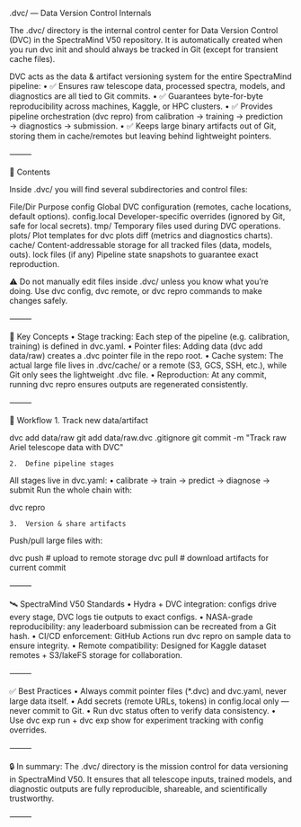 .dvc/ — Data Version Control Internals

The .dvc/ directory is the internal control center for Data Version Control (DVC) in the SpectraMind V50 repository.
It is automatically created when you run dvc init and should always be tracked in Git (except for transient cache files).

DVC acts as the data & artifact versioning system for the entire SpectraMind pipeline:
	•	✅ Ensures raw telescope data, processed spectra, models, and diagnostics are all tied to Git commits.
	•	✅ Guarantees byte-for-byte reproducibility across machines, Kaggle, or HPC clusters.
	•	✅ Provides pipeline orchestration (dvc repro) from calibration → training → prediction → diagnostics → submission.
	•	✅ Keeps large binary artifacts out of Git, storing them in cache/remotes but leaving behind lightweight pointers.

⸻

📂 Contents

Inside .dvc/ you will find several subdirectories and control files:

File/Dir	Purpose
config	Global DVC configuration (remotes, cache locations, default options).
config.local	Developer-specific overrides (ignored by Git, safe for local secrets).
tmp/	Temporary files used during DVC operations.
plots/	Plot templates for dvc plots diff (metrics and diagnostics charts).
cache/	Content-addressable storage for all tracked files (data, models, outs).
lock files (if any)	Pipeline state snapshots to guarantee exact reproduction.

⚠️ Do not manually edit files inside .dvc/ unless you know what you’re doing. Use dvc config, dvc remote, or dvc repro commands to make changes safely.

⸻

🔑 Key Concepts
	•	Stage tracking: Each step of the pipeline (e.g. calibration, training) is defined in dvc.yaml.
	•	Pointer files: Adding data (dvc add data/raw) creates a .dvc pointer file in the repo root.
	•	Cache system: The actual large file lives in .dvc/cache/ or a remote (S3, GCS, SSH, etc.),
while Git only sees the lightweight .dvc file.
	•	Reproduction: At any commit, running dvc repro ensures outputs are regenerated consistently.

⸻

🚀 Workflow
	1.	Track new data/artifact

dvc add data/raw
git add data/raw.dvc .gitignore
git commit -m "Track raw Ariel telescope data with DVC"


	2.	Define pipeline stages
All stages live in dvc.yaml:
	•	calibrate → train → predict → diagnose → submit
Run the whole chain with:

dvc repro


	3.	Version & share artifacts
Push/pull large files with:

dvc push   # upload to remote storage
dvc pull   # download artifacts for current commit



⸻

🛰️ SpectraMind V50 Standards
	•	Hydra + DVC integration: configs drive every stage, DVC logs tie outputs to exact configs.
	•	NASA-grade reproducibility: any leaderboard submission can be recreated from a Git hash.
	•	CI/CD enforcement: GitHub Actions run dvc repro on sample data to ensure integrity.
	•	Remote compatibility: Designed for Kaggle dataset remotes + S3/lakeFS storage for collaboration.

⸻

✅ Best Practices
	•	Always commit pointer files (*.dvc) and dvc.yaml, never large data itself.
	•	Add secrets (remote URLs, tokens) in config.local only — never commit to Git.
	•	Run dvc status often to verify data consistency.
	•	Use dvc exp run + dvc exp show for experiment tracking with config overrides.

⸻

🔒 In summary:
The .dvc/ directory is the mission control for data versioning in SpectraMind V50.
It ensures that all telescope inputs, trained models, and diagnostic outputs are fully reproducible, shareable, and scientifically trustworthy.

⸻
